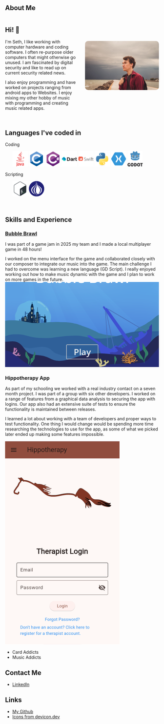 
 




## About Me
<div style="display: flex; align-items: center;">
    <div style="flex: 1; padding-right: 20px;">
        <h2>Hi! 👋</h2>
        <p>
        I'm Seth, I like working with computer hardware and coding software. I often re-purpose older computers that might otherwise go unused. I am fascinated by digital security and like to read up on current security related news.
        </p>
        <p>
        I also enjoy programming and have worked on projects ranging from android apps to Websites. I enjoy mixing my other hobby of music with programming and creating music related apps.
        </p>
    </div>
    <div style="flex: 1;">
        <img src="assets/profile.jpg" alt="Image description" style="max-width: 100%; border-radius: 10px;">
    </div>
</div>

<br>

## Languages I've coded in

Coding
<ul>

<img src="assets/icons/java-plain-wordmark.svg" width=50 height=50>
<img src="assets/icons/c-original.svg" width=50 height=50>
<img src="assets/icons/csharp-original.svg" width=50 height=50>
<img src="assets/icons/dart-original-wordmark.svg" width=50 height=50>
<img src="assets/icons/swift-original-wordmark.svg" width=50 height=50>

<img src="assets/icons/python-original.svg" width=50 height=50>
<img src="assets/icons/xamarin-original.svg" width=50 height=50>
<img src="assets/icons/godot-original-wordmark.svg" width=50 height=50>

</ul>
Scripting
<ul>
<img src="assets/icons/bash-original.svg" width=50 height=50>
<img src="assets/icons/perl-original.svg" width=50 height=50>
</ul>
<br>

## Skills and Experience

### [Bubble Brawl](https://ltngkarbn.itch.io/bubble-brawl)
I was part of a game jam in 2025 my team and I made a local multiplayer game in 48 hours! 

I worked on the menu interface for the game and collaborated closely with our composer to integrate our music into the game.  The main challenge I had to overcome was learning a new language (GD Script). I really enjoyed working out how to make music dynamic with the game and I plan to work on more games in the future.
<img src="assets/test-image.png">

### Hippotherapy App
As part of my schooling we worked with a real industry contact on a seven month project. I was part of a group with six other developers. I worked on a range of features from a graphical data analysis to securing the app with logins. Our app also had an extensive suite of tests to ensure the functionality is maintained between releases.

I learned a lot about working with a team of developers and proper ways to test functionality. One thing I would change would be spending more time researching the technologies to use for the app, as some of what we picked later ended up making some features impossible.


![](assets/hippotherapy-app.png)

- Card Addicts
- Music Addicts





## Contact Me
- [LinkedIn](https://www.linkedin.com/in/seth-palmer-6916b929a/)


## Links
- [My Github](https://github.com/seth-palmer)
- [Icons from devicon.dev](https://devicon.dev/)
